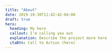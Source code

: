 ```yaml
---
title: "About"
date: 2019-10-30T11:42:42-04:00
draft: true
hero:
  heading: My hero
  callout: I'm calling you out
  explanation: Describe the project more here
  ctaBtn: Call to Action (hero)
---
```

